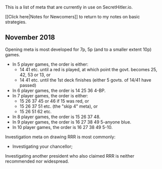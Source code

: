 This is a list of meta that are currently in use on SecretHitler.io.

[[Click here|Notes for Newcomers]] to return to my notes on basic strategies.

## November 2018

Opening meta is most developed for 7p, 5p (and to a smaller extent 10p) games.

* In 5 player games, the order is either:
  * 14 41 etc. until a red is played, at which point the govt. becomes 25, 42, 53 or 13, or
  * 14 41 etc. until the 1st deck finishes (either 5 govts. of 14/41 have passed)
* In 6 player games, the order is 14 25 36 4-BP.
* In 7 player games, the order is either:
  * 15 26 37 45 or 46 if 15 was red, or
  * 15 26 37 51 etc. (the "skip 4" meta), or
  * 15 26 51 62 etc.
* In 8 player games, the order is 15 26 37 48.
* In 9 player games, the order is 16 27 38 49 5-anyone blue.
* In 10 player games, the order is 16 27 38 49 5-10.

Investigation meta on drawing RRR is most commonly:
* Investigating your chancellor;

Investigating another president who also claimed RRR is neither recommended nor widespread.